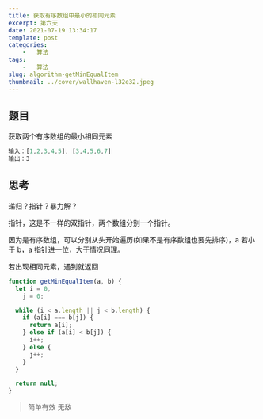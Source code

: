 ```yaml
---
title: 获取有序数组中最小的相同元素
excerpt: 第六天
date: 2021-07-19 13:34:17
template: post
categories:
	-	算法
tags: 
	-	算法
slug: algorithm-getMinEqualItem
thumbnail: ../cover/wallhaven-l32e32.jpeg
---
```


## 题目

获取两个有序数组的最小相同元素

```js
输入：[1,2,3,4,5], [3,4,5,6,7]
输出：3
```

## 思考

递归？指针？暴力解？

指针，这是不一样的双指针，两个数组分别一个指针。

因为是有序数组，可以分别从头开始遍历(如果不是有序数组也要先排序)，a 若小于 b，a 指针进一位，大于情况同理。

若出现相同元素，遇到就返回

```js
function getMinEqualItem(a, b) {
  let i = 0,
    j = 0;

  while (i < a.length || j < b.length) {
    if (a[i] === b[j]) {
      return a[i];
    } else if (a[i] < b[j]) {
      i++;
    } else {
      j++;
    }
  }

  return null;
}
```

> 简单有效 无敌
